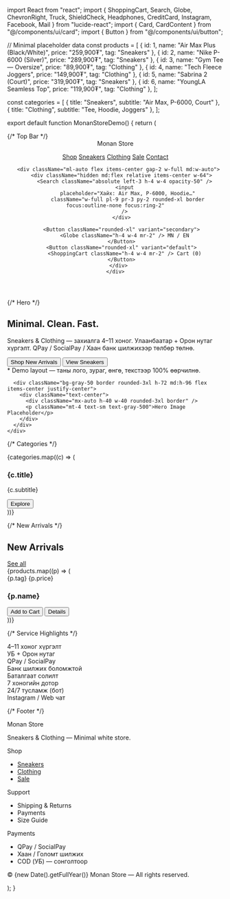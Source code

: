 import React from "react"; import { ShoppingCart, Search, Globe, ChevronRight, Truck, ShieldCheck, Headphones, CreditCard, Instagram, Facebook, Mail } from "lucide-react"; import { Card, CardContent } from "@/components/ui/card"; import { Button } from "@/components/ui/button";

// Minimal placeholder data const products = [ { id: 1, name: "Air Max Plus (Black/White)", price: "259,900₮", tag: "Sneakers" }, { id: 2, name: "Nike P-6000 (Silver)", price: "289,900₮", tag: "Sneakers" }, { id: 3, name: "Gym Tee — Oversize", price: "89,900₮", tag: "Clothing" }, { id: 4, name: "Tech Fleece Joggers", price: "149,900₮", tag: "Clothing" }, { id: 5, name: "Sabrina 2 (Court)", price: "319,900₮", tag: "Sneakers" }, { id: 6, name: "YoungLA Seamless Top", price: "119,900₮", tag: "Clothing" }, ];

const categories = [ { title: "Sneakers", subtitle: "Air Max, P-6000, Court" }, { title: "Clothing", subtitle: "Tee, Hoodie, Joggers" }, ];

export default function MonanStoreDemo() { return ( <div className="min-h-screen bg-white text-gray-900 antialiased"> {/* Top Bar */} <header className="sticky top-0 z-40 bg-white/80 backdrop-blur border-b"> <div className="max-w-6xl mx-auto flex items-center gap-3 px-4 py-3"> <div className="flex items-center gap-2"> <span className="text-2xl font-bold tracking-tight">Monan</span> <span className="text-2xl font-light tracking-tight">Store</span> </div>

<nav className="hidden md:flex ml-8 gap-6 text-sm">
        <a className="hover:opacity-70" href="#shop">Shop</a>
        <a className="hover:opacity-70" href="#sneakers">Sneakers</a>
        <a className="hover:opacity-70" href="#clothing">Clothing</a>
        <a className="hover:opacity-70" href="#sale">Sale</a>
        <a className="hover:opacity-70" href="#contact">Contact</a>
      </nav>

      <div className="ml-auto flex items-center gap-2 w-full md:w-auto">
        <div className="hidden md:flex relative items-center w-64">
          <Search className="absolute left-3 h-4 w-4 opacity-50" />
          <input
            placeholder="Хайх: Air Max, P-6000, Hoodie…"
            className="w-full pl-9 pr-3 py-2 rounded-xl border focus:outline-none focus:ring-2"
          />
        </div>

        <Button className="rounded-xl" variant="secondary">
          <Globe className="h-4 w-4 mr-2" /> MN / EN
        </Button>
        <Button className="rounded-xl" variant="default">
          <ShoppingCart className="h-4 w-4 mr-2" /> Cart (0)
        </Button>
      </div>
    </div>
  </header>

  {/* Hero */}
  <section className="border-b">
    <div className="max-w-6xl mx-auto grid md:grid-cols-2 gap-8 px-4 py-12 md:py-16">
      <div className="flex flex-col justify-center">
        <h1 className="text-4xl md:text-5xl font-semibold leading-tight">
          Minimal. Clean. Fast.
        </h1>
        <p className="mt-4 text-gray-600">
          Sneakers & Clothing — захиалга 4–11 хоног. Улаанбаатар + Орон нутаг хүргэлт.
          QPay / SocialPay / Хаан банк шилжихээр төлбөр төлнө.
        </p>
        <div className="mt-6 flex gap-3">
          <Button className="rounded-2xl px-5 py-6 text-base">Shop New Arrivals</Button>
          <Button className="rounded-2xl px-5 py-6 text-base" variant="secondary">
            View Sneakers <ChevronRight className="h-4 w-4 ml-1" />
          </Button>
        </div>
        <div className="mt-6 text-xs text-gray-500">
          * Demo layout — таны лого, зураг, өнгө, текстээр 100% өөрчилнө.
        </div>
      </div>

      <div className="bg-gray-50 border rounded-3xl h-72 md:h-96 flex items-center justify-center">
        <div className="text-center">
          <div className="mx-auto h-40 w-40 rounded-3xl border" />
          <p className="mt-4 text-sm text-gray-500">Hero Image Placeholder</p>
        </div>
      </div>
    </div>
  </section>

  {/* Categories */}
  <section id="shop" className="max-w-6xl mx-auto px-4 py-10">
    <div className="grid md:grid-cols-2 gap-4">
      {categories.map((c) => (
        <Card key={c.title} className="rounded-3xl border hover:shadow-sm transition">
          <CardContent className="p-6 md:p-8">
            <div className="flex items-center justify-between">
              <div>
                <h3 className="text-2xl font-semibold">{c.title}</h3>
                <p className="text-gray-500">{c.subtitle}</p>
              </div>
              <Button className="rounded-xl" variant="secondary">
                Explore <ChevronRight className="h-4 w-4 ml-1" />
              </Button>
            </div>
            <div className="mt-6 h-28 rounded-2xl bg-gray-50 border" />
          </CardContent>
        </Card>
      ))}
    </div>
  </section>

  {/* New Arrivals */}
  <section className="max-w-6xl mx-auto px-4 py-6">
    <div className="flex items-end justify-between mb-4">
      <h2 className="text-2xl font-semibold">New Arrivals</h2>
      <a href="#" className="text-sm text-gray-600 hover:underline">See all</a>
    </div>
    <div className="grid grid-cols-2 md:grid-cols-3 gap-4">
      {products.map((p) => (
        <Card key={p.id} className="rounded-3xl border hover:shadow-sm transition">
          <CardContent className="p-3">
            <div className="h-40 md:h-48 rounded-2xl bg-gray-50 border" />
            <div className="mt-3">
              <div className="flex items-center justify-between">
                <span className="text-xs text-gray-500">{p.tag}</span>
                <span className="text-xs">{p.price}</span>
              </div>
              <h3 className="mt-1 text-sm font-medium line-clamp-1">{p.name}</h3>
              <div className="mt-3 flex gap-2">
                <Button className="rounded-xl h-9 px-3 text-sm">Add to Cart</Button>
                <Button className="rounded-xl h-9 px-3 text-sm" variant="secondary">Details</Button>
              </div>
            </div>
          </CardContent>
        </Card>
      ))}
    </div>
  </section>

  {/* Service Highlights */}
  <section className="max-w-6xl mx-auto px-4 py-10">
    <div className="grid md:grid-cols-4 gap-3">
      <Card className="rounded-3xl"><CardContent className="p-6 flex items-start gap-3"><Truck className="h-5 w-5"/><div><div className="font-medium">4–11 хоног хүргэлт</div><div className="text-sm text-gray-500">УБ + Орон нутаг</div></div></CardContent></Card>
      <Card className="rounded-3xl"><CardContent className="p-6 flex items-start gap-3"><CreditCard className="h-5 w-5"/><div><div className="font-medium">QPay / SocialPay</div><div className="text-sm text-gray-500">Банк шилжих боломжтой</div></div></CardContent></Card>
      <Card className="rounded-3xl"><CardContent className="p-6 flex items-start gap-3"><ShieldCheck className="h-5 w-5"/><div><div className="font-medium">Баталгаат солилт</div><div className="text-sm text-gray-500">7 хоногийн дотор</div></div></CardContent></Card>
      <Card className="rounded-3xl"><CardContent className="p-6 flex items-start gap-3"><Headphones className="h-5 w-5"/><div><div className="font-medium">24/7 тусламж (бот)</div><div className="text-sm text-gray-500">Instagram / Web чат</div></div></CardContent></Card>
    </div>
  </section>

  {/* Footer */}
  <footer id="contact" className="border-t">
    <div className="max-w-6xl mx-auto px-4 py-10 grid md:grid-cols-4 gap-8">
      <div>
        <div className="text-xl font-semibold">Monan Store</div>
        <p className="mt-3 text-sm text-gray-600">Sneakers & Clothing — Minimal white store.</p>
        <div className="mt-4 flex gap-3">
          <a aria-label="Instagram" href="#" className="p-2 rounded-xl border hover:bg-gray-50"><Instagram className="h-4 w-4"/></a>
          <a aria-label="Facebook" href="#" className="p-2 rounded-xl border hover:bg-gray-50"><Facebook className="h-4 w-4"/></a>
          <a aria-label="Email" href="mailto:hello@monan.store" className="p-2 rounded-xl border hover:bg-gray-50"><Mail className="h-4 w-4"/></a>
        </div>
      </div>
      <div>
        <div className="font-medium">Shop</div>
        <ul className="mt-3 space-y-2 text-sm text-gray-600">
          <li><a href="#sneakers" className="hover:underline">Sneakers</a></li>
          <li><a href="#clothing" className="hover:underline">Clothing</a></li>
          <li><a href="#sale" className="hover:underline">Sale</a></li>
        </ul>
      </div>
      <div>
        <div className="font-medium">Support</div>
        <ul className="mt-3 space-y-2 text-sm text-gray-600">
          <li>Shipping & Returns</li>
          <li>Payments</li>
          <li>Size Guide</li>
        </ul>
      </div>
      <div>
        <div className="font-medium">Payments</div>
        <ul className="mt-3 space-y-2 text-sm text-gray-600">
          <li>QPay / SocialPay</li>
          <li>Хаан / Голомт шилжих</li>
          <li>COD (УБ) — сонголтоор</li>
        </ul>
      </div>
    </div>
    <div className="py-6 text-center text-xs text-gray-500">© {new Date().getFullYear()} Monan Store — All rights reserved.</div>
  </footer>
</div>

); }

 
    